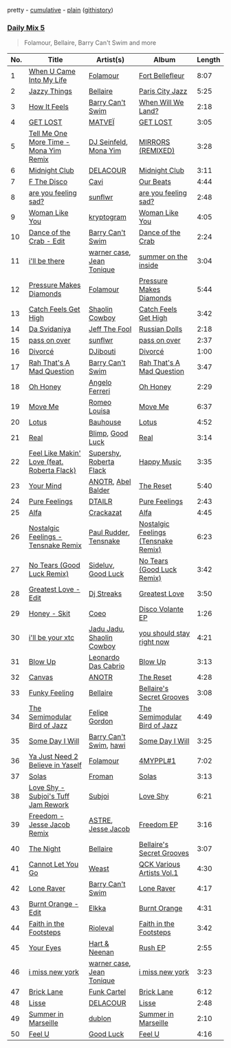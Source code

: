 pretty - [cumulative](/playlists/cumulative/Daily%20Mix%205.md) - [plain](/playlists/plain/37i9dQZF1E36TO0q54WsJv) ([githistory](https://github.githistory.xyz/vitokorn/spotify-playlist-archive/blob/master/playlists/plain/37i9dQZF1E36TO0q54WsJv))
### [Daily Mix 5](https://open.spotify.com/playlist/37i9dQZF1E36TO0q54WsJv)

> Folamour, Bellaire, Barry Can't Swim and more

| No. | Title | Artist(s) | Album | Length |
|---|---|---|---|---|
| 1 | [When U Came Into My Life](https://open.spotify.com/track/3ZJuEVtiX9GCoJrhCD0WlQ) | [Folamour](https://open.spotify.com/artist/6pJY5At9SiMpAOBrw9YosS) | [Fort Bellefleur](https://open.spotify.com/album/2b1eij1R1tHppx4M5ZZTrF) | 8:07 |
| 2 | [Jazzy Things](https://open.spotify.com/track/1zT65SSqjyfosA8rL2rLL2) | [Bellaire](https://open.spotify.com/artist/6yeeXqk3RxV7l5DxmlXMnw) | [Paris City Jazz](https://open.spotify.com/album/3iPKvopT11IpQuKYsaiiKY) | 5:25 |
| 3 | [How It Feels](https://open.spotify.com/track/3NZz7DWeVQesSOn6mO39F7) | [Barry Can't Swim](https://open.spotify.com/artist/0vTVU0KH0CVzijsoKGsTPl) | [When Will We Land?](https://open.spotify.com/album/5LASDBDtLLEt3QqVtgOoaM) | 2:18 |
| 4 | [GET LOST](https://open.spotify.com/track/3lOH1zjcMl32bwnaCi8VHK) | [MATVEÏ](https://open.spotify.com/artist/2c8JocB8eI6cCGaF5xGoT1) | [GET LOST](https://open.spotify.com/album/55xkAVaINyTwteO7nsBnWp) | 3:05 |
| 5 | [Tell Me One More Time - Mona Yim Remix](https://open.spotify.com/track/6eHm8kpxPwQfYhaZ6FbVvY) | [DJ Seinfeld](https://open.spotify.com/artist/37YzpfBeFju8QRZ3g0Ha1Q), [Mona Yim](https://open.spotify.com/artist/48tTb8jCGVZ0XFqwovqFmv) | [MIRRORS (REMIXED)](https://open.spotify.com/album/3vd7dqateXRTskHSU2CT0v) | 3:28 |
| 6 | [Midnight Club](https://open.spotify.com/track/6cg9Tnerna1V1ZCwPqaJWf) | [DELACOUR](https://open.spotify.com/artist/3bFd5sav9N5kGzBklcXt6l) | [Midnight Club](https://open.spotify.com/album/2JiaWi43V6ulh4CBddBetE) | 3:11 |
| 7 | [F The Disco](https://open.spotify.com/track/7elX5HalbHX0ce1dql4ckd) | [Cavi](https://open.spotify.com/artist/0l3pVeXR1Tq4r2jL0PjdKK) | [Our Beats](https://open.spotify.com/album/7ea0ORUmANmJFYAjfiffjG) | 4:44 |
| 8 | [are you feeling sad?](https://open.spotify.com/track/41A1rsJTc6KRVJLKeeCjdo) | [sunflwr](https://open.spotify.com/artist/1vXY7FiXJPu6j456ZcrtIF) | [are you feeling sad?](https://open.spotify.com/album/0Qye90cfVlGSXiu1O6B40b) | 2:48 |
| 9 | [Woman Like You](https://open.spotify.com/track/0Tby0PFN8E8I8pg0oxeapb) | [kryptogram](https://open.spotify.com/artist/184mGxeseZkY2w05Nr4Tui) | [Woman Like You](https://open.spotify.com/album/3thcwDUKvwi5ghc2KZbkkv) | 4:05 |
| 10 | [Dance of the Crab - Edit](https://open.spotify.com/track/6vIMrduIYxfdyFgTyaOX5k) | [Barry Can't Swim](https://open.spotify.com/artist/0vTVU0KH0CVzijsoKGsTPl) | [Dance of the Crab](https://open.spotify.com/album/6m7rjijYs1Anoo3ZAfjECL) | 2:24 |
| 11 | [i'll be there](https://open.spotify.com/track/7tYRwRp2IS41nUQHW6UMuL) | [warner case](https://open.spotify.com/artist/106OuakzOxxbXTuigEEf01), [Jean Tonique](https://open.spotify.com/artist/6BVLQfvzlvlNZ43WjbFgbI) | [summer on the inside](https://open.spotify.com/album/1bkPNy0jxEKPG7nSTn5Saa) | 3:04 |
| 12 | [Pressure Makes Diamonds](https://open.spotify.com/track/7xUXITq5VTGwmt4Klywd2L) | [Folamour](https://open.spotify.com/artist/6pJY5At9SiMpAOBrw9YosS) | [Pressure Makes Diamonds](https://open.spotify.com/album/4ovkiGQFIBK9TcxzoNvzlh) | 5:44 |
| 13 | [Catch Feels Get High](https://open.spotify.com/track/3T2frfWU5vhWdrvCKY67jZ) | [Shaolin Cowboy](https://open.spotify.com/artist/3SLV96o2Xa4oOZpSl5FwgD) | [Catch Feels Get High](https://open.spotify.com/album/0x6pl26jND4Gw4akomXVXE) | 3:42 |
| 14 | [Da Svidaniya](https://open.spotify.com/track/2sVhVmoaj5gsHQ3ZlageLv) | [Jeff The Fool](https://open.spotify.com/artist/6ecEpamJKkgb4604pUpCTp) | [Russian Dolls](https://open.spotify.com/album/6n13SJdYvdWtDwsqnPmHgE) | 2:18 |
| 15 | [pass on over](https://open.spotify.com/track/0j28heQh9SneJxHpLY4pdt) | [sunflwr](https://open.spotify.com/artist/1vXY7FiXJPu6j456ZcrtIF) | [pass on over](https://open.spotify.com/album/3ZbbMzhyLBIqrpjtBA75X7) | 2:37 |
| 16 | [Divorcé](https://open.spotify.com/track/0yFyV9gzW08KmryjPcKxhX) | [DJibouti](https://open.spotify.com/artist/2PyUWRpP3uy6MrZB1rPxQw) | [Divorcé](https://open.spotify.com/album/53Gqk7z8AY4dXqtIWqd2RV) | 1:00 |
| 17 | [Rah That's A Mad Question](https://open.spotify.com/track/7oklbyYBpXg9Uvl4tMW2iU) | [Barry Can't Swim](https://open.spotify.com/artist/0vTVU0KH0CVzijsoKGsTPl) | [Rah That's A Mad Question](https://open.spotify.com/album/1tCAbCRfFmq6SJjklzryDI) | 3:47 |
| 18 | [Oh Honey](https://open.spotify.com/track/79MSWZup4Q1ShQ1kwsL4qo) | [Angelo Ferreri](https://open.spotify.com/artist/3tT2XX9qEVivLCYGoqkRkZ) | [Oh Honey](https://open.spotify.com/album/6hZAewOMwwk45SDM0Jcb8I) | 2:29 |
| 19 | [Move Me](https://open.spotify.com/track/3oEzwGKhyXVh0N8ch5GTxI) | [Romeo Louisa](https://open.spotify.com/artist/6goz1NVwiidLsj9fronpBg) | [Move Me](https://open.spotify.com/album/68Ow1XnclfqLjFw0MICKJY) | 6:37 |
| 20 | [Lotus](https://open.spotify.com/track/2fVaiVCdwow7rG2gQO7Ywq) | [Bauhouse](https://open.spotify.com/artist/3W0ymz5go3eaOIclFYWyzz) | [Lotus](https://open.spotify.com/album/6g0vVOf3GNna5NBeAO923D) | 4:52 |
| 21 | [Real](https://open.spotify.com/track/3JpRc6KU3ksRsgsAW3BpHj) | [Blimp](https://open.spotify.com/artist/3cMgbjmQ7G6UjuJ7nS0yzx), [Good Luck](https://open.spotify.com/artist/4qjYf4FY77csjIalUFicQS) | [Real](https://open.spotify.com/album/6uc7wQ4bxjoqCHvmz1pQrV) | 3:14 |
| 22 | [Feel Like Makin' Love (feat. Roberta Flack)](https://open.spotify.com/track/5789JwERVglbf574Olz2Bi) | [Supershy](https://open.spotify.com/artist/2hk94pAZS1iYSqoICeTyh1), [Roberta Flack](https://open.spotify.com/artist/0W498bDDNlJIrYMKXdpLHA) | [Happy Music](https://open.spotify.com/album/1MbCQbojPuCgMNyUEwjSJ0) | 3:35 |
| 23 | [Your Mind](https://open.spotify.com/track/4MdbPf2h9dvCASJzPvwKQR) | [ANOTR](https://open.spotify.com/artist/4p5WgeiPSPpqPDs7T6OkWf), [Abel Balder](https://open.spotify.com/artist/0jqbEIAvdjUOi5Za48pzQG) | [The Reset](https://open.spotify.com/album/3fML4TbrK7NADHtkf4RmTo) | 5:40 |
| 24 | [Pure Feelings](https://open.spotify.com/track/22zjLixXX4wHpYy3jCqNgc) | [DTAILR](https://open.spotify.com/artist/4mPRJSwzaC22uNMnj6yB0e) | [Pure Feelings](https://open.spotify.com/album/0biqQ1iDNAjtkjX7A7Ra87) | 2:43 |
| 25 | [Alfa](https://open.spotify.com/track/0Z3a7SIDVOUvZFgr73qq0V) | [Crackazat](https://open.spotify.com/artist/2PagBkTVHoKFjuxtCJp3As) | [Alfa](https://open.spotify.com/album/4uO8oJ4NuITPSvTnP33EfY) | 4:45 |
| 26 | [Nostalgic Feelings - Tensnake Remix](https://open.spotify.com/track/2r4r4VB7IXSLBEJnv4Yx1k) | [Paul Rudder](https://open.spotify.com/artist/6D7uBJGX1cmnzG3EBkzegk), [Tensnake](https://open.spotify.com/artist/75nC6MXUalYZSOd7OfNkwq) | [Nostalgic Feelings (Tensnake Remix)](https://open.spotify.com/album/1sLpjH7wbZik20XWEmT1ix) | 6:23 |
| 27 | [No Tears (Good Luck Remix)](https://open.spotify.com/track/0LSmAi4wnyjdItQHyq9s18) | [Sideluv](https://open.spotify.com/artist/3Qav2btak3NJY2w6NbVC1Y), [Good Luck](https://open.spotify.com/artist/4qjYf4FY77csjIalUFicQS) | [No Tears (Good Luck Remix)](https://open.spotify.com/album/7Iq0GFfte6Mx6a4ZQGUCv8) | 3:42 |
| 28 | [Greatest Love - Edit](https://open.spotify.com/track/6wmtEikDlY2JbV0nlrscxy) | [Dj Streaks](https://open.spotify.com/artist/67YkGjtw8rmC6Ck0GmoxFA) | [Greatest Love](https://open.spotify.com/album/1afYraZZkxPQTTkvVVHc4r) | 3:50 |
| 29 | [Honey - Skit](https://open.spotify.com/track/78Cjzp7Shwr3sGkMjXZpXa) | [Coeo](https://open.spotify.com/artist/3OoNpyvA82LedOZWG3WE8Z) | [Disco Volante EP](https://open.spotify.com/album/3F98dsHSClqD3929v1B6S2) | 1:26 |
| 30 | [i'll be your xtc](https://open.spotify.com/track/3LAvzQTWEEILoz5ghyoZLP) | [Jadu Jadu](https://open.spotify.com/artist/2Oe3qtPntosByl21BCcUSc), [Shaolin Cowboy](https://open.spotify.com/artist/3SLV96o2Xa4oOZpSl5FwgD) | [you should stay right now](https://open.spotify.com/album/1WWKLea8iFDataD92oFoJw) | 4:21 |
| 31 | [Blow Up](https://open.spotify.com/track/3hhYrF8zUej90x3MjavLct) | [Leonardo Das Cabrio](https://open.spotify.com/artist/3nMN6fAKa2mtruEGyLB8AI) | [Blow Up](https://open.spotify.com/album/5EgsZIyfuq3F6QY31x7VjG) | 3:13 |
| 32 | [Canvas](https://open.spotify.com/track/2DIz4TyNAqzCnsiGHy2sW7) | [ANOTR](https://open.spotify.com/artist/4p5WgeiPSPpqPDs7T6OkWf) | [The Reset](https://open.spotify.com/album/3fML4TbrK7NADHtkf4RmTo) | 4:28 |
| 33 | [Funky Feeling](https://open.spotify.com/track/2QDtpKCNubtfl1QstTfFYH) | [Bellaire](https://open.spotify.com/artist/6yeeXqk3RxV7l5DxmlXMnw) | [Bellaire's Secret Grooves](https://open.spotify.com/album/4sX5nX1VInXSBYf7J7rf0n) | 3:08 |
| 34 | [The Semimodular Bird of Jazz](https://open.spotify.com/track/5rcgjNSpMerCpOHhlSEfe5) | [Felipe Gordon](https://open.spotify.com/artist/7rQKvsWUOJgXmInx2JuaXj) | [The Semimodular Bird of Jazz](https://open.spotify.com/album/2UAKCz7RpRb5EbHcZv6m0u) | 4:49 |
| 35 | [Some Day I Will](https://open.spotify.com/track/1gXzaTjAxXs0wbGPm7MTQu) | [Barry Can't Swim](https://open.spotify.com/artist/0vTVU0KH0CVzijsoKGsTPl), [hawi](https://open.spotify.com/artist/26IMKo1iEaPH2g8UlfW1DG) | [Some Day I Will](https://open.spotify.com/album/7kDOOZMDmpwsaDIFG9PGEC) | 3:25 |
| 36 | [Ya Just Need 2 Believe in Yaself](https://open.spotify.com/track/3u1hU4L9HLGBjcj1nQekIv) | [Folamour](https://open.spotify.com/artist/6pJY5At9SiMpAOBrw9YosS) | [4MYPPL#1](https://open.spotify.com/album/3jHf5zZ8d5MQg03YyfTa2I) | 7:02 |
| 37 | [Solas](https://open.spotify.com/track/75KWFcSxPOCYy6HYe2rXmY) | [Froman](https://open.spotify.com/artist/2XmYUy3NJHRuT3hBb8IS76) | [Solas](https://open.spotify.com/album/1B7GgTrucaQcekQypzornp) | 3:13 |
| 38 | [Love Shy - Subjoi's Tuff Jam Rework](https://open.spotify.com/track/13T8SvWHczyBPzOemKtEe7) | [Subjoi](https://open.spotify.com/artist/5yP54uGWok9LAIYdH7tz5p) | [Love Shy](https://open.spotify.com/album/3Ms2IjJlg2j5tAE8Wm2d6p) | 6:21 |
| 39 | [Freedom - Jesse Jacob Remix](https://open.spotify.com/track/740cmV4DyAuleXnqBi6lrZ) | [ASTRE](https://open.spotify.com/artist/5gyCnWXQjDs0npIMbiP1Iw), [Jesse Jacob](https://open.spotify.com/artist/5mY4Ioa0HqWcAX8MIdQtPc) | [Freedom EP](https://open.spotify.com/album/1bKYnmBrRkCrSwhdr456Dk) | 3:16 |
| 40 | [The Night](https://open.spotify.com/track/0GaSMnBB67Qv4y6GuVzrpT) | [Bellaire](https://open.spotify.com/artist/6yeeXqk3RxV7l5DxmlXMnw) | [Bellaire's Secret Grooves](https://open.spotify.com/album/4sX5nX1VInXSBYf7J7rf0n) | 3:07 |
| 41 | [Cannot Let You Go](https://open.spotify.com/track/1uYtTOfC6DuNf7GdxkHGkf) | [Weast](https://open.spotify.com/artist/6PqeYJNGdhBM2oZ4AwiW8t) | [QCK Various Artists Vol.1](https://open.spotify.com/album/7vO1e5G8ggJOLiDSr0cBQB) | 4:30 |
| 42 | [Lone Raver](https://open.spotify.com/track/06r5aMZ8cT6wZXcEyqOLH4) | [Barry Can't Swim](https://open.spotify.com/artist/0vTVU0KH0CVzijsoKGsTPl) | [Lone Raver](https://open.spotify.com/album/0qpxpizwkNZexLID0TEPWe) | 4:17 |
| 43 | [Burnt Orange - Edit](https://open.spotify.com/track/1O73n53LZxJNLeGdhwChtt) | [Elkka](https://open.spotify.com/artist/5Ly0z60jjgsY4rkmjRFtPS) | [Burnt Orange](https://open.spotify.com/album/3krmis8XpyRrEGKQ4LXRf4) | 4:31 |
| 44 | [Faith in the Footsteps](https://open.spotify.com/track/4w3aeFTHofDdXk35ZCpMzl) | [Rioleval](https://open.spotify.com/artist/45I1HAnq6EeSBi48cAqpw0) | [Faith in the Footsteps](https://open.spotify.com/album/6v39yGu25Dtj2zu1j2ZRxC) | 3:42 |
| 45 | [Your Eyes](https://open.spotify.com/track/3Lt2IUZxj04b2U1Hn8gENk) | [Hart & Neenan](https://open.spotify.com/artist/2V4oqwWJG92gyjpWsYw5bJ) | [Rush EP](https://open.spotify.com/album/77a84tKAuCI0n2aBjHDUoG) | 2:55 |
| 46 | [i miss new york](https://open.spotify.com/track/1TBMAoQBdO8Zlkv7eur1Tg) | [warner case](https://open.spotify.com/artist/106OuakzOxxbXTuigEEf01), [Jean Tonique](https://open.spotify.com/artist/6BVLQfvzlvlNZ43WjbFgbI) | [i miss new york](https://open.spotify.com/album/3AvFW3ELjVH6Fpz1wqau9V) | 3:23 |
| 47 | [Brick Lane](https://open.spotify.com/track/6YSKCz3wvwfRkccFH3AyxG) | [Funk Cartel](https://open.spotify.com/artist/5CTZ9x42i9fZmlzm3AEyX0) | [Brick Lane](https://open.spotify.com/album/5rjGJT7RQ1DC1wK2CFjkSk) | 6:12 |
| 48 | [Lisse](https://open.spotify.com/track/1avKkhZvBHE8FsGAdrSRsp) | [DELACOUR](https://open.spotify.com/artist/3bFd5sav9N5kGzBklcXt6l) | [Lisse](https://open.spotify.com/album/6eu3IMvCMAb5GVqno4lR1p) | 2:48 |
| 49 | [Summer in Marseille](https://open.spotify.com/track/3i742n37mQpCvRDPgL1Cec) | [dublon](https://open.spotify.com/artist/5Nzul0jB2OCPX7vmCFoJXD) | [Summer in Marseille](https://open.spotify.com/album/2dDSS3zOmzSYrDwZripXyl) | 2:10 |
| 50 | [Feel U](https://open.spotify.com/track/2Fjp1oasJTL5nYhTX510Yk) | [Good Luck](https://open.spotify.com/artist/4qjYf4FY77csjIalUFicQS) | [Feel U](https://open.spotify.com/album/6IdTo7PTH6fCV7D5MqLp25) | 4:16 |